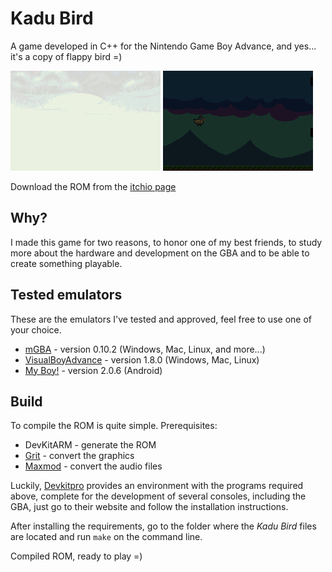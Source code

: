 # Kadu Bird
A game developed in C++ for the Nintendo Game Boy Advance, and yes... 
it's a copy of flappy bird =)

![intro](site/intro.gif) 
![gameplay](site/gameplay.gif)

Download the ROM from the [itchio page](https://atsxp.itch.io/kadu-bird)

## Why?
I made this game for two reasons, to honor one of my best friends, to 
study more about the hardware and development on the GBA and to be able 
to create something playable.

## Tested emulators
These are the emulators I've tested and approved, feel free to use one of 
your choice.

- [mGBA](https://mgba.io/downloads.html) - version 0.10.2 (Windows, Mac, Linux, and more...)
- [VisualBoyAdvance](https://visualboyadvance.org/download/) - version 1.8.0 (Windows, Mac, Linux)
- [My Boy!](https://play.google.com/store/apps/details?id=com.fastemulator.gbafree&hl=pt_BR&gl=US) - version 2.0.6 (Android)

## Build
To compile the ROM is quite simple.
Prerequisites:

- DevKitARM - generate the ROM
- [Grit](https://www.coranac.com/man/grit/html/grit.htm)  - convert the graphics
- [Maxmod](https://maxmod.devkitpro.org/) - convert the audio files

Luckily, [Devkitpro](https://devkitpro.org/wiki/Getting_Started) provides an 
environment with the programs required above, complete for the development of 
several consoles, including the GBA, just go to their website and follow the 
installation instructions.

After installing the requirements, go to the folder where the *Kadu Bird* files 
are located and run `make` on the command line.

Compiled ROM, ready to play =)

